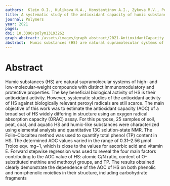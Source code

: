 ```yaml
---
authors:  Klein O.I., Kulikova N.A., Konstantinov A.I., Zykova M.V., Perminova I.V.
title: A systematic study of the antioxidant capacity of humic substances against peroxyl radicals:\ relation to structure
journal: Polymers
year: 2021
pages:  
doi: 10.3390/polym13193262
graph_abstract: /assets/images/graph_abstract/2021-AntioxidantCapacity.webp
abstract:  Humic substances (HS) are natural supramolecular systems of high- and low-molecular-weight compounds with distinct immunomodulatory and protective properties. The key beneficial biological activity of HS is their antioxidant activity. However, systematic studies of the antioxidant activity of HS against biologically relevant peroxyl radicals are still scarce. The main objective of this work was to estimate the antioxidant capacity (AOC) of a broad set of HS widely differing in structure using an oxygen radical absorption capacity (ORAC) assay. For this purpose, 25 samples of soil, peat, coal, and aquatic HS and humic-like substances were characterized using elemental analysis and quantitative 13C solution-state NMR. The Folin–Ciocalteu method was used to quantify total phenol (TP) content in HS. The determined AOC values varied in the range of 0.31–2.56 μmol Trolox eqv. mg−1, which is close to the values for ascorbic acid and vitamin E. Forward stepwise regression was used to reveal the four main factors contributing to the AOC value of HS: atomic C/N ratio, content of O-substituted methine and methoxyl groups, and TP. The results obtained clearly demonstrate the dependence of the AOC of HS on both phenolic and non-phenolic moieties in their structure, including carbohydrate fragments
---
```



# Abstract

Humic substances (HS) are natural supramolecular systems of high- and low-molecular-weight compounds with distinct immunomodulatory and protective properties. The key beneficial biological activity of HS is their antioxidant activity. However, systematic studies of the antioxidant activity of HS against biologically relevant peroxyl radicals are still scarce. The main objective of this work was to estimate the antioxidant capacity (AOC) of a broad set of HS widely differing in structure using an oxygen radical absorption capacity (ORAC) assay. For this purpose, 25 samples of soil, peat, coal, and aquatic HS and humic-like substances were characterized using elemental analysis and quantitative 13C solution-state NMR. The Folin–Ciocalteu method was used to quantify total phenol (TP) content in HS. The determined AOC values varied in the range of 0.31–2.56 μmol Trolox eqv. mg−1, which is close to the values for ascorbic acid and vitamin E. Forward stepwise regression was used to reveal the four main factors contributing to the AOC value of HS: atomic C/N ratio, content of O-substituted methine and methoxyl groups, and TP. The results obtained clearly demonstrate the dependence of the AOC of HS on both phenolic and non-phenolic moieties in their structure, including carbohydrate fragments